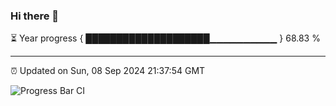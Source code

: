 ### Hi there 👋

⏳ Year progress { ████████████████████▁▁▁▁▁▁▁▁▁▁ } 68.83 %

---

⏰ Updated on Sun, 08 Sep 2024 21:37:54 GMT

![Progress Bar CI](https://github.com/IshwaranRudhara/GIT-ACTION/workflows/Progress%20Bar%20CI/badge.svg)
